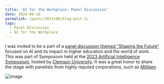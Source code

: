 ```yaml
---
title: 'AI for the Workplace: Panel Discussion'
date: 2024-09-16
permalink: /posts/2013/08/blog-post-2/
tags:
  - Panel Discussion
  - AI for the Workplace
---
```


I was invited to be a part of a [panel discussion themed “Shaping the Future”](https://www.linkedin.com/feed/update/urn:li:activity:7140847438138970112/) focused on AI and its impact in higher education and the world of work. This was part of Symposium held at the [2023 Artificial Intelligence Symposium](https://www.goscace.org/event-5388014), hosted by [Clemson University](https://www.clemson.edu/index.html). It was a great honor to share the stage with panelists from highly reputed corporations, such as [Milliken](https://www.milliken.com/en-us).

![image](https://github.com/user-attachments/assets/fa44dca8-2e85-41b3-93f0-e8882336ef1b)

